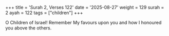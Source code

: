 +++
title = 'Surah 2, Verses 122'
date = '2025-08-27'
weight = 129
surah = 2
ayah = 122
tags = ["children"]
+++

O Children of Israel! Remember My favours upon you and how I honoured you above the others.